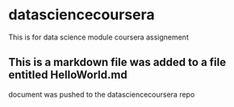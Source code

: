 # datasciencecoursera
This is for data science module coursera assignement
## This is a markdown file was added to a file entitled HelloWorld.md 
document was pushed to the datasciencecoursera repo
